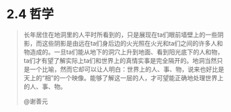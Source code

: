 # 2.4 哲学

> 长年居住在地洞里的人平时所看到的，只是展现在ta们眼前墙壁上的一些阴影，而这些阴影是由远在ta们身后边的火光照在火光和ta们之间的许多人和物造成的。一旦ta们能从地下的洞穴上升到地面、看到阳光底下的人和物，ta们才有望了解实际上ta们和世界上的真情实事是完全隔开的。地洞当然只是一个比喻，然而它却可以让人明白：世界上的人、事、物，说来也好比是天上的“相”的一个映像。能够了解这一层的人，才可望能正确地处理世界上的人、事、物。
>
> @谢善元
